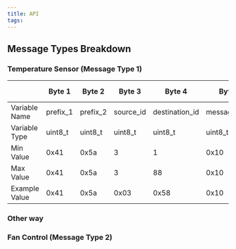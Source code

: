 ```yaml
---
title: API
tags:
---
```



## Message Types Breakdown

### Temperature Sensor (Message Type 1)

|  | Byte 1 | Byte 2 | Byte 3 | Byte 4 | Byte 5 | Byte 6 | Byte 7 | Byte 8 | Byte 9 | Byte 10-62 | Byte 63 | Byte 64 |
|---|---|---|---|---|---|---|---|---|---|---|---|---|
| Variable Name | prefix_1 | prefix_2 | source_id | destination_id | message_type | temp_id | status | temp_data_integer | temp_data_fraction | Unused | suffix_1 | suffix_2 |
| Variable Type | uint8_t | uint8_t | uint8_t | uint8_t | uint8_t | uint8_t | uint8_t | uint8_t | uint8_t | uint8_t | uint8_t | uint8_t |
| Min Value | 0x41 | 0x5a | 3 | 1 | 0x10 | 1 | 0 | -40 | 0 | 0x00 | 0x59 | 0x42 |
| Max Value | 0x41 | 0x5a | 3 | 88 | 0x10 | 255 | 1 | 155 | 99 | 0x00 | 0x59 | 0x42 |
| Example Value | 0x41 | 0x5a |	0x03 |	0x58 |	0x10 |	0x01 |	0x01 |	25 |	50 |	0x00 |	0x59 |	0x42 |

### Other way


### Fan Control (Message Type 2)


